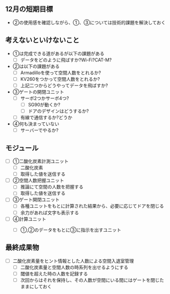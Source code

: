 ## 12月の短期目標

* ②の使用感を確認しながら、①、③については技術的課題を解決しておく

## 考えないといけないこと

* ①は完成できる道があるが以下の課題がある
    * [ ] データをどのように飛ばすか?Wi-Fi?CAT-M?
* ②は以下の課題がある
    * [ ] Armadilloを使って空間人数をとれるか?
    * [ ] KV260をつかって空間人数をとれるか?
    * [ ] 上記二つからどうやってデータを飛ばすか?
* ③ゲートの開閉ユニット
    * [ ] サーボ2つかサーボ4つ?
        * [ ] SG90が動くか?
        * [ ] ドアのデザインはどうするか?
    * [ ] 有線で通信するか?どうか
* ④何も決まっていない
    * [ ] サーバーでやるか?

## モジュール

* [ ] ①二酸化炭素計測ユニット
    * [ ] 二酸化炭素
    * [ ] 取得した値を送信する
* [ ] ②空間人数把握ユニット
    * [ ] 推論にて空間の人数を把握する
    * [ ] 取得した値を送信する
* [ ] ③ゲート開閉ユニット
    * [ ] 各種ユニットをもとに計算された結果から、必要に応じてドアを閉じる
    * [ ] 余力があれば文字も表示する
* [ ] ④計算ユニット
    * [ ] ①,②のデータをもとに③に指示を出すユニット




## 最終成果物

* [ ] 二酸化炭素量をヒント情報とした人数による空間入退室管理
    * [ ] 二酸化炭素量と空間人数の時系列を出せるようにする
    * [ ] 閾値を超えた時の人数を記録する
    * [ ] 次回からはそれを保持し、その人数が空間にいる間にはゲートを閉じたままにしておく
